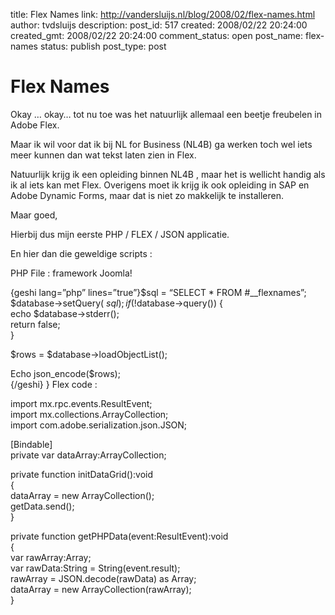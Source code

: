 title: Flex Names
link: http://vandersluijs.nl/blog/2008/02/flex-names.html
author: tvdsluijs
description: 
post_id: 517
created: 2008/02/22 20:24:00
created_gmt: 2008/02/22 20:24:00
comment_status: open
post_name: flex-names
status: publish
post_type: post

# Flex Names

Okay … okay… tot nu toe was het natuurlijk allemaal een beetje freubelen in Adobe Flex.  
  
Maar ik wil voor dat ik bij NL for Business (NL4B) ga werken toch wel iets meer kunnen dan wat tekst laten zien in Flex.  
  
Natuurlijk krijg ik een opleiding binnen NL4B , maar het is wellicht handig als ik al iets kan met Flex. Overigens moet ik krijg ik ook opleiding in SAP en Adobe Dynamic Forms, maar dat is niet zo makkelijk te installeren.  
  
Maar goed,  
  
Hierbij dus mijn eerste PHP / FLEX / JSON applicatie.  
  
  
  
En hier dan die geweldige scripts :  
  
PHP File : framework Joomla!  
  
{geshi lang=”php” lines=”true”}$sql = “SELECT * FROM #__flexnames”;  
$database->setQuery( $sql );  
if (!$database->query()) {  
echo $database->stderr();  
return false;  
}   
  
$rows = $database->loadObjectList();  
  
Echo json_encode($rows);   
{/geshi} } Flex code :  
  
  
  
  
import mx.rpc.events.ResultEvent;  
import mx.collections.ArrayCollection;  
import com.adobe.serialization.json.JSON;  
  
[Bindable]  
private var dataArray:ArrayCollection;  
  
private function initDataGrid():void  
{  
dataArray = new ArrayCollection();  
getData.send();  
}  
  
private function getPHPData(event:ResultEvent):void  
{  
var rawArray:Array;  
var rawData:String = String(event.result);  
rawArray = JSON.decode(rawData) as Array;  
dataArray = new ArrayCollection(rawArray);  
}